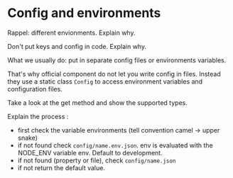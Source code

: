 # Config and environments

Rappel: different envionments. Explain why.

Don't put keys and config in code. Explain why.

What we usually do: put in separate config files or environments variables.

That's why official component do not let you write config in files. Instead they use a static class `Config` to access environment variables and configuration files.

Take a look at the get method and show the supported types.

Explain the process :
- first check the variable environments (tell convention camel -> upper snake)
- if not found check `config/name.env.json`. env is evaluated with the NODE_ENV variable env. Default to development.
- if not found (property or file), check `config/name.json`
- if not return the default value.